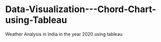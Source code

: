 # Data-Visualization---Chord-Chart-using-Tableau
Weather Analysis in India in the year 2020 using tableau
